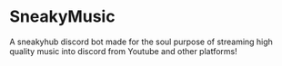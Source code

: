 # SneakyMusic
A sneakyhub discord bot made for the soul purpose of streaming high quality music into discord from Youtube and other platforms!
